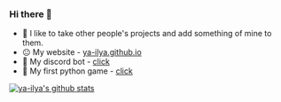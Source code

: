 ### Hi there 👋

- 🔭 I like to take other people's projects and add something of mine to them.
- 😐 My website - [ya-ilya.github.io](https://ya-ilya.github.io)
- 👾 My discord bot - [click](https://github.com/ya-ilya/ya-ilya_bot)
- 👀 My first python game - [click](https://github.com/ya-ilya/python-game)

[![ya-ilya's github stats](https://github-readme-stats.vercel.app/api?username=ya-ilya)](https://github.com/ya-ilya/ya-ilya)
